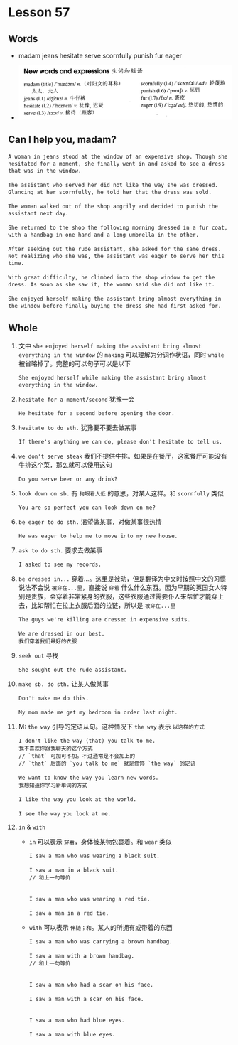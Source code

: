 # Lesson 57

## Words

- madam jeans hesitate serve scornfully punish fur eager

- ![Words](../../../Images/Part2/06/words-57.png)

## Can I help you, madam?

```
A woman in jeans stood at the window of an expensive shop. Though she hesitated for a moment, she finally went in and asked to see a dress that was in the window.

The assistant who served her did not like the way she was dressed. Glancing at her scornfully, he told her that the dress was sold.

The woman walked out of the shop angrily and decided to punish the assistant next day.

She returned to the shop the following morning dressed in a fur coat, with a handbag in one hand and a long umbrella in the other.

After seeking out the rude assistant, she asked for the same dress. Not realizing who she was, the assistant was eager to serve her this time.

With great difficulty, he climbed into the shop window to get the dress. As soon as she saw it, the woman said she did not like it.

She enjoyed herself making the assistant bring almost everything in the window before finally buying the dress she had first asked for.
```

## Whole

1. 文中 `she enjoyed herself making the assistant bring almost everything in the window` 的 `making` 可以理解为分词作状语，同时 `while` 被省略掉了。完整的可以句子可以是以下

   ```
   She enjoyed herself while making the assistant bring almost everything in the window.
   ```

2. `hesitate for a moment/second` 犹豫一会

   ```
   He hesitate for a second before opening the door.
   ```

3. `hesitate to do sth.` 犹豫要不要去做某事

   ```
   If there's anything we can do, please don't hesitate to tell us.
   ```

4. `we don't serve steak` 我们不提供牛排。如果是在餐厅，这家餐厅可能没有牛排这个菜，那么就可以使用这句

   ```
   Do you serve beer or any drink?
   ```

5. `look down on sb.` 有 `狗眼看人低` 的意思，对某人这样。和 `scornfully` 类似

   ```
   You are so perfect you can look down on me?
   ```

6. `be eager to do sth.` 渴望做某事，对做某事很热情

   ```
   He was eager to help me to move into my new house.
   ```

7. `ask to do sth.` 要求去做某事

   ```
   I asked to see my records.
   ```

8. `be dressed in...` 穿着...。这里是被动，但是翻译为中文时按照中文的习惯说法不会说 `被穿在...里`，直接说 `穿着` 什么什么东西。因为早期的英国女人特别是贵族，会穿着非常紧身的衣服，这些衣服通过需要仆人来帮忙才能穿上去，比如帮忙在拉上衣服后面的拉链，所以是 `被穿在...里`

   ```
   The guys we're killing are dressed in expensive suits.

   We are dressed in our best.
   我们穿着我们最好的衣服
   ```

9. `seek out` 寻找

   ```
   She sought out the rude assistant.
   ```

10. `make sb. do sth.` 让某人做某事

    ```
    Don't make me do this.

    My mom made me get my bedroom in order last night.
    ```

11. M: `the way` 引导的定语从句。这种情况下 `the way` 表示 `以这样的方式`

    ```
    I don't like the way (that) you talk to me.
    我不喜欢你跟我聊天的这个方式
    // `that` 可加可不加。不过通常是不会加上的
    // `that` 后面的 `you talk to me` 就是修饰 `the way` 的定语

    We want to know the way you learn new words.
    我想知道你学习新单词的方式

    I like the way you look at the world.

    I see the way you look at me.
    ```

12. `in` & `with`

    - `in` 可以表示 `穿着`，身体被某物包裹着。和 `wear` 类似

      ```
      I saw a man who was wearing a black suit.

      I saw a man in a black suit.
      // 和上一句等价


      I saw a man who was wearing a red tie.

      I saw a man in a red tie.
      ```

    - `with` 可以表示 `伴随；和`。某人的所拥有或带着的东西

      ```
      I saw a man who was carrying a brown handbag.

      I saw a man with a brown handbag.
      // 和上一句等价


      I saw a man who had a scar on his face.

      I saw a man with a scar on his face.


      I saw a man who had blue eyes.

      I saw a man with blue eyes.
      ```
